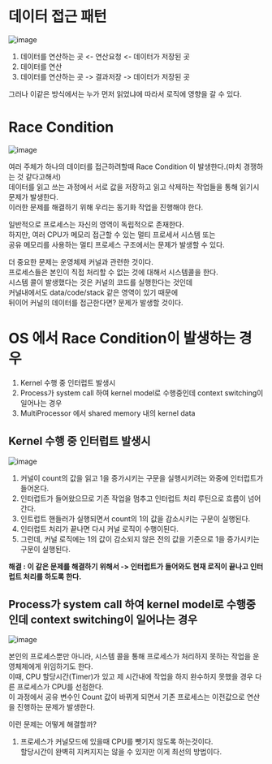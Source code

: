 # 데이터 접근 패턴 

![image](https://user-images.githubusercontent.com/50267433/141056517-88c158bd-d43d-4ae4-8754-f26026cceb6b.png)

1. 데이터를 연산하는 곳 <- 연산요청 <- 데이터가 저장된 곳 
2. 데이터를 연산 
3. 데이터를 연산하는 곳 -> 결과저장 -> 데이터가 저장된 곳 

그러나 이같은 방식에서는 누가 먼저 읽었냐에 따라서 로직에 영향을 갈 수 있다.   

# Race Condition

![image](https://user-images.githubusercontent.com/50267433/141056768-bcc1e8fb-a621-4bd2-939e-ef741ae1145a.png)
        
여러 주체가 하나의 데이터를 접근하려할때 Race Condition 이 발생한다.(마치 경쟁하는 것 같다고해서)              
데이터를 읽고 쓰는 과정에서 서로 값을 저장하고 읽고 삭제하는 작업들을 통해 읽기시 문제가 발생한다.         
이러한 문제를 해결하기 위해 우리는 동기화 작업을 진행해야 한다.     
        
일반적으로 프로세스는 자신의 영역이 독립적으로 존재한다.         
하지만, 여러 CPU가 메모리 접근할 수 있는 멀티 프로세서 시스템 또는       
공유 메모리를 사용하는 멀티 프로세스 구조에서는 문제가 발생할 수 있다.         
         
더 중요한 문제는 운영체제 커널과 관련한 것이다.           
프로세스들은 본인이 직접 처리할 수 없는 것에 대해서 시스템콜을 한다.       
시스템 콜이 발생했다는 것은 커널의 코드를 실행한다는 것인데             
커널내에서도 data/code/stack 같은 영역이 있기 때문에              
뒤이어 커널의 데이터를 접근한다면? 문제가 발생할 것이다.       

# OS 에서 Race Condition이 발생하는 경우 

1. Kernel 수행 중 인터럽트 발생시
2. Process가 system call 하여 kernel model로 수행중인데 context switching이 일어나는 경우 
3. MultiProcessor 에서 shared memory 내의 kernel data

## Kernel 수행 중 인터럽트 발생시   

![image](https://user-images.githubusercontent.com/50267433/141058115-6661680d-c273-4981-a460-24394bba9b50.png)

1. 커널이 count의 값을 읽고 1을 증가시키는 구문을 실행시키려는 와중에 인터럽트가 들어온다.   
2. 인터럽트가 들어왔으므로 기존 작업을 멈추고 인터럽트 처리 루틴으로 흐름이 넘어간다.   
3. 인트럽트 핸들러가 실행되면서 count의 1의 값을 감소시키는 구문이 실행된다.   
4. 인터럽트 처리가 끝나면 다시 커널 로직이 수행이된다.   
5. 그런데, 커널 로직에는 1의 값이 감소되지 않은 전의 값을 기준으로 1을 증가시키는 구문이 실행된다.   
  
**해결 : 이 같은 문제를 해결하기 위해서 -> 인터럽트가 들어와도 현재 로직이 끝나고 인터럽트 처리를 하도록 한다.**      
  
## Process가 system call 하여 kernel model로 수행중인데 context switching이 일어나는 경우

![image](https://user-images.githubusercontent.com/50267433/141062417-da7986c1-5c6a-4a74-b679-26e8e36b6e87.png)
    
본인의 프로세스뿐만 아니라, 시스템 콜을 통해 프로세스가 처리하지 못하는 작업을 운영체제에게 위임하기도 한다.          
이때, CPU 할당시간(Timer)가 있고 제 시간내에 작업을 하지 완수하지 못했을 경우 다른 프로세스가 CPU를 선점한다.       
이 과정에서 공유 변수인 Count 값이 바뀌게 되면서 기존 프로세스는 이전값으로 연산을 진행하는 문제가 발생한다.    
  
이런 문제는 어떻게 해결할까?    

1. 프로세스가 커널모드에 있을때 CPU를 뺏기지 않도록 하는것이다.     
   할당시간이 완벽히 지켜지지는 않을 수 있지만 이게 최선의 방법이다.  










